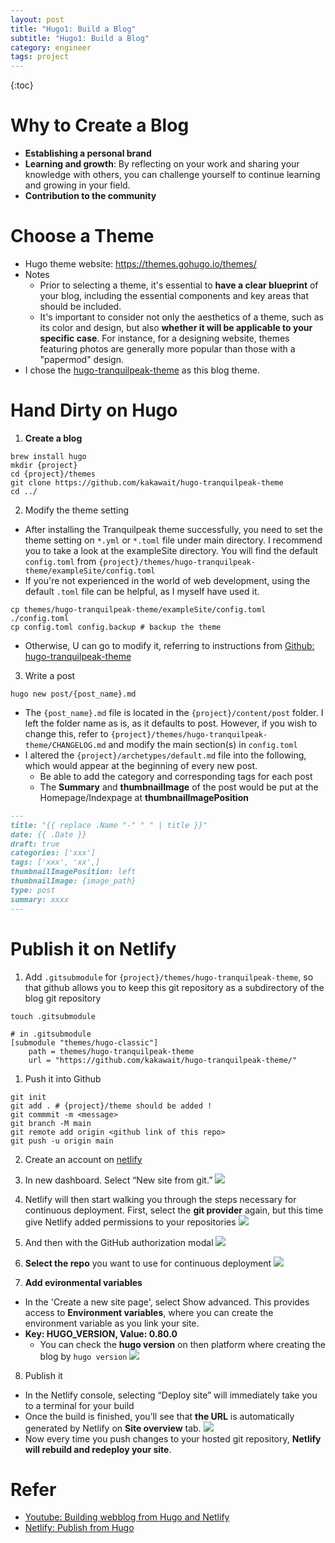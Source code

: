 ```yaml
---
layout: post
title: "Hugo1: Build a Blog"
subtitle: "Hugo1: Build a Blog"
category: engineer
tags: project
---
```


{:toc}

# Why to Create a Blog
- **Establishing a personal brand**
- **Learning and growth**: By reflecting on your work and sharing your knowledge with others, you can challenge yourself to continue learning and growing in your field.
- **Contribution to the community**


# Choose a Theme
- Hugo theme website: https://themes.gohugo.io/themes/
- Notes 
    - Prior to selecting a theme, it's essential to **have a clear blueprint** of your blog, including the essential components and key areas that should be included.
    - It's important to consider not only the aesthetics of a theme, such as its color and design, but also **whether it will be applicable to your specific case**. For instance, for a designing website, themes featuring photos are generally more popular than those with a "papermod" design.
- I chose the [hugo-tranquilpeak-theme](https://github.com/kakawait/hugo-tranquilpeak-theme) as this blog theme.

# Hand Dirty on Hugo
1. **Create a blog**

```shell
brew install hugo
mkdir {project}
cd {project}/themes 
git clone https://github.com/kakawait/hugo-tranquilpeak-theme
cd ../
```

2. Modify the theme setting 
- After installing the Tranquilpeak theme successfully, you need to set the theme setting on `*.yml` or `*.toml` file under main directory. I recommend you to take a look at the exampleSite directory. You will find the default `config.toml` from `{project}/themes/hugo-tranquilpeak-theme/exampleSite/config.toml`
- If you're not experienced in the world of web development, using the default `.toml` file can be helpful, as I myself have used it.
```shell
cp themes/hugo-tranquilpeak-theme/exampleSite/config.toml ./config.toml
cp config.toml config.backup # backup the theme 
```
- Otherwise, U can go to modify it, referring to instructions from [Github: hugo-tranquilpeak-theme](https://github.com/kakawait/hugo-tranquilpeak-theme)
3. Write a post 
```shell
hugo new post/{post_name}.md
```
- The `{post_name}.md` file is located in the `{project}/content/post` folder. I left the folder name as is, as it defaults to post. However, if you wish to change this, refer to `{project}/themes/hugo-tranquilpeak-theme/CHANGELOG.md` and modify the main section(s) in `config.toml`
- I altered the `{project}/archetypes/default.md` file into the following, which would appear at the beginning of every new post.
    - Be able to add the category and corresponding tags for each post
    - The **Summary** and **thumbnailImage** of the post would be put at the Homepage/Indexpage at **thumbnailImagePosition**

```Markdown
---
title: "{{ replace .Name "-" " " | title }}"
date: {{ .Date }}
draft: true
categories: ['xxx']
tags: ['xxx', 'xx',]
thumbnailImagePosition: left
thumbnailImage: {image_path}
type: post
summary: xxxx
---
```

# Publish it on Netlify 
1. Add `.gitsubmodule` for `{project}/themes/hugo-tranquilpeak-theme`, so that github allows you to keep this git repository as a subdirectory of the blog git repository
```shell
touch .gitsubmodule 
````
```shell
# in .gitsubmodule 
[submodule "themes/hugo-classic"]
    path = themes/hugo-tranquilpeak-theme
    url = "https://github.com/kakawait/hugo-tranquilpeak-theme/"
```

1. Push it into Github
```shell
git init 
git add . # {project}/theme should be added ! 
git commmit -m <message>
git branch -M main 
git remote add origin <github link of this repo>
git push -u origin main 
```
2. Create an account on [netlify](https://app.netlify.com/)

3. In new dashboard. Select “New site from git.”
![](/assets/img/2023-02-23/netlify-add-new-site.jpg)

4. Netlify will then start walking you through the steps necessary for continuous deployment. First, select the **git provider** again, but this time give Netlify added permissions to your repositories
![](/assets/img/2023-02-23/netlify-create-new-site-step-1.jpg)

5. And then with the GitHub authorization modal
![](/assets/img/2023-02-23/netlify-authorize-added-permissions.jpg)

6. **Select the repo** you want to use for continuous deployment
![](/assets/img/2023-02-23/netlify-create-new-site-step-2.jpg)

7. **Add evironmental variables** 
- In the 'Create a new site page', select Show advanced. This provides access to **Environment variables**, where you can create the environment variable as you link your site.
- **Key: HUGO_VERSION, Value: 0.80.0**
    - You can check the **hugo version** on then platform where creating the blog by `hugo version`
![](/assets/img/2023-02-23/integrations-frameworks-hugo-build-settings.png)

8. Publish it 
- In the Netlify console, selecting “Deploy site” will immediately take you to a terminal for your build
- Once the build is finished, you’ll see that **the URL** is automatically generated by Netlify on **Site overview** tab.
![](/assets/img/2023-02-23/netlify-publish.png)
- Now every time you push changes to your hosted git repository, **Netlify will rebuild and redeploy your site**.


# Refer
- [Youtube: Building webblog from Hugo and Netlify](https://www.youtube.com/watch?v=hjD9jTi_DQ4)
- [Netlify: Publish from Hugo](https://gohugo.io/hosting-and-deployment/hosting-on-netlify/)